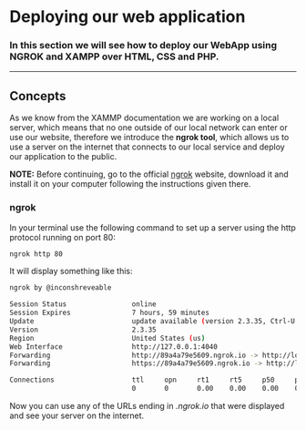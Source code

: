 # Deploying our web application

### In this section we will see how to deploy our WebApp using NGROK and XAMPP over HTML, CSS and PHP.
---


## Concepts
As we know from the XAMMP documentation we are working on a local server, which means that no one outside of our local network can enter or use our website, therefore we introduce the **ngrok tool**, which allows us to use a server on the internet that connects to our local service and deploy our application to the public.

**NOTE:** Before continuing, go to the official [ngrok](https://ngrok.com/download) website, download it and install it on your computer following the instructions given there.

### ngrok
In your terminal use the following command to set up a server using the http protocol running on port 80:

```bash
ngrok http 80
```

It will display something like this:

```bash
ngrok by @inconshreveable                                                           (Ctrl+C to quit)

Session Status                online
Session Expires               7 hours, 59 minutes
Update                        update available (version 2.3.35, Ctrl-U to update)
Version                       2.3.35
Region                        United States (us)
Web Interface                 http://127.0.0.1:4040
Forwarding                    http://89a4a79e5609.ngrok.io -> http://localhost:80
Forwarding                    https://89a4a79e5609.ngrok.io -> http://localhost:80

Connections                   ttl     opn     rt1     rt5     p50     p90
                              0       0       0.00    0.00    0.00    0.00
```

Now you can use any of the URLs ending in _.ngrok.io_ that were displayed and see your server on the internet.


